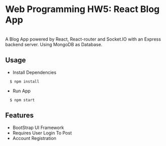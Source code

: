 # Web Programming HW5: React Blog App

<br>
A Blog App powered by React, React-router and Socket.IO with an Express backend server.
Using MongoDB as Database.
<br>


## Usage
- Install Dependencies
```
  $ npm install
```
- Run App
```
  $ npm start
```


## Features
- BootStrap UI Framework
- Requires User Login To Post
- Account Registration 

<br>
